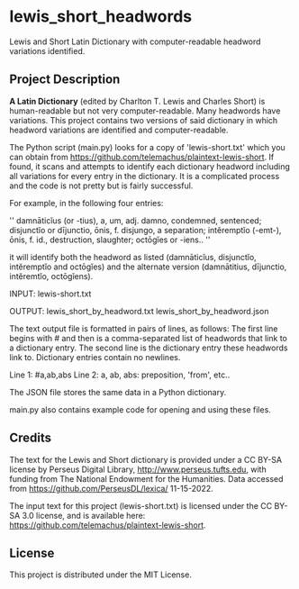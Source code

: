 # lewis_short_headwords
Lewis and Short Latin Dictionary with computer-readable headword variations identified.

## Project Description

**A Latin Dictionary** (edited by Charlton T. Lewis and Charles Short) is human-readable but not very computer-readable. Many headwords have variations. This project contains two versions of said dictionary in which headword variations are identified and computer-readable. 

The Python script (main.py) looks for a copy of 'lewis-short.txt' which you can obtain from https://github.com/telemachus/plaintext-lewis-short. If found, it scans and attempts to identify each dictionary headword including all variations for every entry in the dictionary. It is a complicated process and the code is not pretty but is fairly successful.

For example, in the following four entries:

''
damnāticĭus (or -tius), a, um, adj. damno, condemned, sentenced;
disjunctĭo or dījunctio, ōnis, f. disjungo, a separation;
intĕremptĭo (-emt-), ōnis, f. id., destruction, slaughter;
octōgĭes or -iens..
''

it will identify both the headword as listed (damnāticĭus, disjunctĭo, intĕremptĭo and octōgĭes) and the alternate version (damnātitius, dījunctio, intĕremtĭo, octōgĭens).

INPUT:  lewis-short.txt

OUTPUT: lewis_short_by_headword.txt
        lewis_short_by_headword.json

The text output file is formatted in pairs of lines, as follows: The first line begins with # and then is a comma-separated list of headwords that link to a dictionary entry. The second line is the dictionary entry these headwords link to. Dictionary entries contain no newlines.

Line 1: #a,ab,abs
Line 2: a, ab, abs: preposition, 'from', etc..

The JSON file stores the same data in a Python dictionary.

main.py also contains example code for opening and using these files.

## Credits

The text for the Lewis and Short dictionary is provided under a CC BY-SA license by Perseus Digital Library, http://www.perseus.tufts.edu, with funding from The National Endowment for the Humanities. Data accessed from https://github.com/PerseusDL/lexica/ 11-15-2022.

The input text for this project (lewis-short.txt) is licensed under the CC BY-SA 3.0 license, and is available here: https://github.com/telemachus/plaintext-lewis-short.

## License

This project is distributed under the MIT License.
